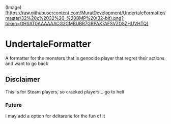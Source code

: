 (Image)[https://raw.githubusercontent.com/MuratDevelopment/UndertaleFormatter/master/32%20x%2032%20-%20BMP%20(32-bit).png?token=GHSAT0AAAAAACG2CMBUBR7GRPAX7AFSVZDSZHUVHTQ]

# UndertaleFormatter

A formatter for the monsters that is genocide player that regret their actions and want to go back

## Disclaimer

This is for Steam players, so cracked players... go to hell

### Future

I may add a option for deltarune for the fun of it
